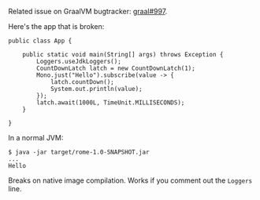 Related issue on GraalVM bugtracker: [graal#997](https://github.com/oracle/graal/issues/997).

Here's the app that is broken:

```
public class App {

    public static void main(String[] args) throws Exception {
        Loggers.useJdkLoggers();
        CountDownLatch latch = new CountDownLatch(1);
        Mono.just("Hello").subscribe(value -> {
            latch.countDown();
            System.out.println(value);
        });
        latch.await(1000L, TimeUnit.MILLISECONDS);
    }

}
```

In a normal JVM:

```
$ java -jar target/rome-1.0-SNAPSHOT.jar 
...
Hello
```

Breaks on native image compilation. Works if you comment out the `Loggers` line.